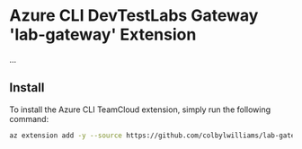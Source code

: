 # Azure CLI DevTestLabs Gateway 'lab-gateway' Extension

...

## Install

To install the Azure CLI TeamCloud extension, simply run the following command:

```sh
az extension add -y --source https://github.com/colbylwilliams/lab-gateway/releases/latest/download/lab_gateway-0.2.2-py2.py3-none-any.whl
```
